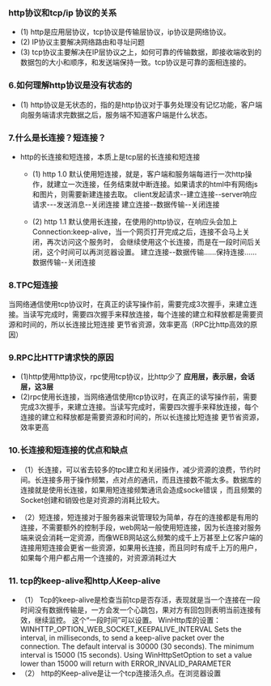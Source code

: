 ### http协议和tcp/ip 协议的关系
- (1) http是应用层协议，tcp协议是传输层协议，ip协议是网络协议。
- (2) IP协议主要解决网络路由和寻址问题
- (3) tcp协议主要解决在IP层协议之上，如何可靠的传输数据，即接收端收到的数据包的大小和顺序，和发送端保持一致。tcp协议是可靠的面相连接的。

### 6.如何理解http协议是没有状态的
- (1) http协议是无状态的，指的是http协议对于事务处理没有记忆功能，客户端向服务端请求完数据之后，服务端不知道客户端是什么状态。

### 7.什么是长连接？短连接？
- http的长连接和短连接，本质上是tcp层的长连接和短连接
  - (1) http 1.0 默认使用短连接，就是，客户端和服务端每进行一次http操作，就建立一次连接，任务结束就中断连接。如果请求的html中有网络js和图片，则需要新建连接去取。
    client发起请求--建立连接--server响应请求---发送消息--关闭连接 建立连接--数据传输--关闭连接

  - (2) http 1.1 默认使用长连接，在使用的http协议，在响应头会加上 Connection:keep-alive，当一个网页打开完成之后，连接不会马上关闭，再次访问这个服务时， 会继续使用这个长连接，而是在一段时间后关闭，这个时间可以再浏览器设置。
    建立连接--数据传输......保持连接......数据传输--关闭连接

### 8.TPC短连接
当网络通信使用tcp协议时，在真正的读写操作前，需要完成3次握手，来建立连接。当读写完成时，需要四次握手来释放连接，每个连接的建立和释放都是需要资源和时间的，所以长连接比短连接
更节省资源，效率更高（RPC比http高效的原因）

### 9.RPC比HTTP请求快的原因
- (1)http使用http协议，rpc使用tcp协议，比http少了 __应用层，表示层，会话层，这3层__
- (2)rpc使用长连接，当网络通信使用tcp协议时，在真正的读写操作前，需要完成3次握手，来建立连接。当读写完成时，需要四次握手来释放连接，每个连接的建立和释放都是需要资源和时间的，所以长连接比短连接
更节省资源，效率更高

### 10.长连接和短连接的优点和缺点

- （1）长连接，可以省去较多的tpc建立和关闭操作，减少资源的浪费，节约时间。长连接多用于操作频繁，点对点的通讯，而且连接数不能太多。数据库的连接就是使用长连接，如果用短连接频繁通讯会造成socke错误
，而且频繁的Socket创建和销毁也是对资源的消耗比较大。

- （2）短连接，短连接对于服务器来说管理较为简单，存在的连接都是有用的连接，不需要额外的控制手段，web网站一般使用短连接，因为长连接对服务端来说会消耗一定资源，而像WEB网站这么频繁的成千上万甚至上亿客户端的连接用短连接会更省一些资源，如果用长连接，而且同时有成千上万的用户，如果每个用户都占用一个连接的，对资源消耗过大

### 11. tcp的keep-alive和http人Keep-alive

- （1） Tcp的keep-alive是检查当前tcp是否存活，表现就是当一个连接在一段时间没有数据传输是，一方会发一个心跳包，果对方有回包则表明当前连接有效，继续监控。 这个“一段时间”可以设置。
    WinHttp库的设置： WINHTTP_OPTION_WEB_SOCKET_KEEPALIVE_INTERVAL
    Sets the interval, in milliseconds, to send a keep-alive packet over the connection. The default interval is 30000 (30 seconds). The minimum interval is 15000 (15 seconds). Using WinHttpSetOption to set a value lower than 15000 will return with ERROR_INVALID_PARAMETER
- （2） http的Keep-alive是让一个tcp连接活久点。在浏览器设置  
